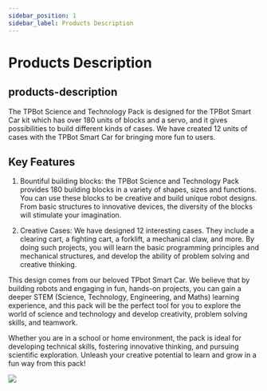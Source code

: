 ```yaml
---
sidebar_position: 1
sidebar_label: Products Description
---
```


# Products Description

## products-description

The TPBot Science and Technology Pack is designed for the TPBot Smart Car kit which has over 180 units of blocks and a servo, and it gives possibilities to build different kinds of cases. We have created 12 units of cases with the TPBot Smart Car for bringing more fun to users.

## Key Features

1. Bountiful building blocks: the TPBot Science and Technology Pack provides 180  building blocks in a variety of shapes, sizes and functions. You can use these blocks to be creative and build unique robot designs. From basic structures to innovative devices, the diversity of the blocks will stimulate your imagination.

2. Creative Cases: We have designed 12 interesting cases. They include a clearing cart, a fighting cart, a forklift, a mechanical claw, and more. By doing such projects, you will learn the basic programming principles and mechanical structures, and develop the ability of problem solving and creative thinking.

This design comes from our beloved TPbot Smart Car. We believe that by building robots and engaging in fun, hands-on projects, you can gain a deeper STEM (Science, Technology, Engineering, and Maths) learning experience, and this pack will be the perfect tool for you to explore the world of science and technology and develop creativity, problem solving skills, and teamwork.

Whether you are in a school or home environment, the pack is ideal for developing technical skills, fostering innovative thinking, and pursuing scientific exploration. Unleash your creative potential to learn and grow in a fun way from this pack!

![](https://wiki-media-ef.oss-cn-hongkong.aliyuncs.com/docs/microbit/microbit-smart-car/microbit-tpbot/brick-expansion-case/images/tpbot-science-and-technology-pack-01.png)
